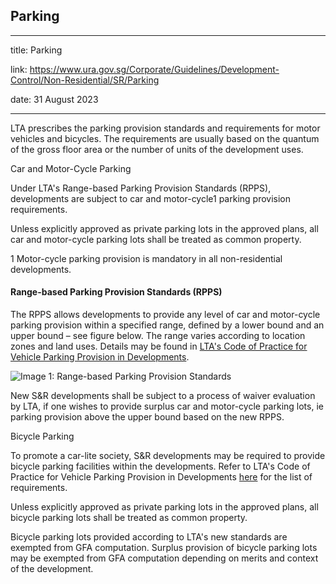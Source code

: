 ## Parking
---
title: Parking

link: https://www.ura.gov.sg/Corporate/Guidelines/Development-Control/Non-Residential/SR/Parking

date: 31 August 2023

---


LTA prescribes the parking provision standards and requirements for motor vehicles and bicycles. The requirements are usually based on the quantum of the gross floor area or the number of units of the development uses.

Car and Motor-Cycle Parking

Under LTA's Range-based Parking Provision Standards (RPPS), developments are subject to car and motor-cycle1 parking provision requirements.

Unless explicitly approved as private parking lots in the approved plans, all car and motor-cycle parking lots shall be treated as common property.

1 Motor-cycle parking provision is mandatory in all non-residential developments.

#### Range-based Parking Provision Standards (RPPS)

The RPPS allows developments to provide any level of car and motor-cycle parking provision within a specified range, defined by a lower bound and an upper bound – see figure below. The range varies according to location zones and land uses. Details may be found in [LTA's Code of Practice for Vehicle Parking Provision in Developments](https://www.lta.gov.sg/content/ltagov/en/industry_innovations/industry_matters/development_construction_resources/vehicle_parking/requirements_for_vehicle_parking_proposals.html).

![Image 1: Range-based Parking Provision Standards](https://www.ura.gov.sg/-/media/Corporate/Guidelines/Development-control/Industrial/Range_Based_Car_Parking_Standard.jpg?h=100%25&w=100%25)



New S&R developments shall be subject to a process of waiver evaluation by LTA, if one wishes to provide surplus car and motor-cycle parking lots, ie parking provision above the upper bound based on the new RPPS.

Bicycle Parking

To promote a car-lite society, S&R developments may be required to provide bicycle parking facilities within the developments. Refer to LTA's Code of Practice for Vehicle Parking Provision in Developments [here](https://www.lta.gov.sg/content/ltagov/en/industry_innovations/industry_matters/development_construction_resources/vehicle_parking/requirements_for_vehicle_parking_proposals.html) for the list of requirements.

Unless explicitly approved as private parking lots in the approved plans, all bicycle parking lots shall be treated as common property.

Bicycle parking lots provided according to LTA's new standards are exempted from GFA computation. Surplus provision of bicycle parking lots may be exempted from GFA computation depending on merits and context of the development.



